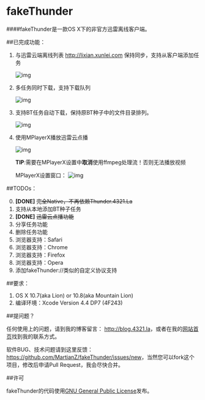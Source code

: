 fakeThunder
===========

####fakeThunder是一款OS X下的非官方迅雷离线客户端。



##已完成功能：

1. 与迅雷云端离线列表 http://lixian.xunlei.com 保持同步，支持从客户端添加任务

	![img](http://ww2.sinaimg.cn/large/a6131aedjw1dv75pzu9f8j.jpg)

2. 多任务同时下载，支持下载队列

	![img](http://ww1.sinaimg.cn/large/a6131aedjw1dv75sui5jbj.jpg)
	
3. 支持BT任务自动下载，保持原BT种子中的文件目录排列。

	![img](http://ww2.sinaimg.cn/large/a6131aedjw1dv75tmsxe5j.jpg)

4. 使用MPlayerX播放迅雷云点播  

	![img](http://ww2.sinaimg.cn/large/a6131aedjw1dv7anjhyqvj.jpg)
	
	
	**TIP**:需要在MPlayerX设置中**取消**使用ffmpeg处理流！否则无法播放视频
	
	MPlayerX设置窗口：
	![img](http://ww2.sinaimg.cn/large/a6131aedjw1dv7axuffcoj.jpg)

##TODOs：

0. **[DONE]** ~~完全Native，不再依赖Thunder.4321.La~~
0. 支持从本地添加BT种子任务
1. **[DONE]** ~~迅雷云点播功能~~
2. 分享任务功能
3. 删除任务功能
4. 浏览器支持：Safari
5. 浏览器支持：Chrome
6. 浏览器支持：Firefox
7. 浏览器支持：Opera
8. 添加fakeThunder://类似的自定义协议支持

##要求：

1. OS X 10.7(aka Lion) or 10.8(aka Mountain Lion)
2. 编译环境：Xcode Version 4.4 DP7 (4F243)

##提问题？

任何使用上的问题，请到我的博客留言： <http://blog.4321.la>，或者在我的[网站首页](http://martianz.cn)找到我的联系方式。

软件BUG、技术问题请到这里反馈：<https://github.com/MartianZ/fakeThunder/issues/new>，当然您可以fork这个项目，修改后申请Pull Request，我会尽快合并。



##许可

fakeThunder的代码使用[GNU General Public License](http://www.gnu.org/licenses/gpl.html)发布。
